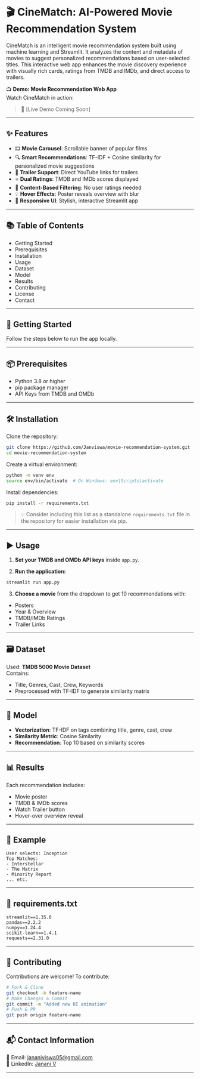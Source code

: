 # 🎬 CineMatch: AI-Powered Movie Recommendation System

CineMatch is an intelligent movie recommendation system built using machine learning and Streamlit. It analyzes the content and metadata of movies to suggest personalized recommendations based on user-selected titles. This interactive web app enhances the movie discovery experience with visually rich cards, ratings from TMDB and IMDb, and direct access to trailers.

📺 **Demo: Movie Recommendation Web App**  
Watch CineMatch in action:

> 🚀 [Live Demo Coming Soon]

---

## ✨ Features

- 🎞️ **Movie Carousel**: Scrollable banner of popular films
- 🔍 **Smart Recommendations**: TF-IDF + Cosine similarity for personalized movie suggestions
- 🎥 **Trailer Support**: Direct YouTube links for trailers
- ⭐ **Dual Ratings**: TMDB and IMDb scores displayed
- 🧠 **Content-Based Filtering**: No user ratings needed
- 💡 **Hover Effects**: Poster reveals overview with blur
- 📱 **Responsive UI**: Stylish, interactive Streamlit app

---

## 📚 Table of Contents

- Getting Started  
- Prerequisites  
- Installation  
- Usage  
- Dataset  
- Model  
- Results  
- Contributing  
- License  
- Contact  

---

## 🚀 Getting Started

Follow the steps below to run the app locally.

---

## 📦 Prerequisites

- Python 3.8 or higher  
- pip package manager  
- API Keys from TMDB and OMDb  

---

## 🛠️ Installation

Clone the repository:

```bash
git clone https://github.com/Janviswa/movie-recommendation-system.git
cd movie-recommendation-system
```

Create a virtual environment:

```bash
python -m venv env
source env/bin/activate  # On Windows: env\Scripts\activate
```

Install dependencies:

```bash
pip install -r requirements.txt
```

> 💡 Consider including this list as a standalone `requirements.txt` file in the repository for easier installation via pip.

---

## ▶️ Usage

1. **Set your TMDB and OMDb API keys** inside `app.py`.

2. **Run the application:**

```bash
streamlit run app.py
```

3. **Choose a movie** from the dropdown to get 10 recommendations with:

- Posters  
- Year & Overview  
- TMDB/IMDb Ratings  
- Trailer Links  

---

## 🗃️ Dataset

Used: **TMDB 5000 Movie Dataset**  
Contains:  
- Title, Genres, Cast, Crew, Keywords  
- Preprocessed with TF-IDF to generate similarity matrix

---

## 🧠 Model

- **Vectorization**: TF-IDF on tags combining title, genre, cast, crew  
- **Similarity Metric**: Cosine Similarity  
- **Recommendation**: Top 10 based on similarity scores

---

## 📊 Results

Each recommendation includes:

- Movie poster  
- TMDB & IMDb scores  
- Watch Trailer button  
- Hover-over overview reveal  

---

## 🧪 Example

```
User selects: Inception  
Top Matches:
- Interstellar
- The Matrix
- Minority Report
... etc.
```

---

## 🧾 requirements.txt

```
streamlit==1.35.0
pandas==2.2.2
numpy==1.24.4
scikit-learn==1.4.1
requests==2.31.0
```

---

## 🤝 Contributing

Contributions are welcome! To contribute:

```bash
# Fork & Clone
git checkout -b feature-name
# Make Changes & Commit
git commit -m "Added new UI animation"
# Push & PR
git push origin feature-name
```

---

## 📬 Contact Information

📧 Email: jananiviswa05@gmail.com  
🔗 LinkedIn: [Janani V](https://linkedin.com/in/janani-v)

---
